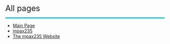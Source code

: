 <span style="font-size: 1.8em;">All pages</span>
<hr style="border: 1px solid #00ffff;">
<div class="allpages-body">
    <ul class="allpages-chunk">
        <li>
            <a href="../Main_Page.html">Main Page</a>
        </li>
        <li class="allpagesredirect">
            <a href="../pages/mpax235.html">mpax235</a>
        </li>
        <li>
            <a href="../pages/The_mpax235_Website.html">The mpax235 Website</a>
        </li>
    </ul>
</div>